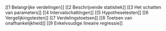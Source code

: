 [[1 Belangrijke verdelingen]]
[[2 Beschrijvende statistiek]]
[[3 Het schatten van parameters]]
[[4 Intervalschattingen]]
[[5 Hypothesetesten]]
[[6 Vergelijkingstesten]]
[[7 Verdelingstoetsen]]
[[8 Toetsen van onafhankelijkheid]]
[[9 Enkelvoudige lineaire regressie]]
